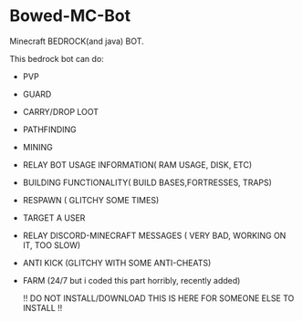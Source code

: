 # Bowed-MC-Bot
Minecraft BEDROCK(and java) BOT. 

This bedrock bot can do: 
- PVP
- GUARD
- CARRY/DROP LOOT
- PATHFINDING
- MINING
- RELAY BOT USAGE INFORMATION( RAM USAGE, DISK, ETC)
- BUILDING FUNCTIONALITY( BUILD BASES,FORTRESSES,  TRAPS)
- RESPAWN ( GLITCHY SOME TIMES)
- TARGET A USER
- RELAY DISCORD-MINECRAFT MESSAGES ( VERY BAD, WORKING ON IT, TOO SLOW)
- ANTI KICK (GLITCHY WITH SOME ANTI-CHEATS)
- FARM (24/7 but i coded this part horribly, recently added)

  !! DO NOT INSTALL/DOWNLOAD THIS IS HERE FOR SOMEONE ELSE TO INSTALL !!

